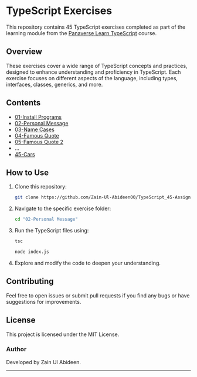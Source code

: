 # TypeScript Exercises

This repository contains 45 TypeScript exercises completed as part of the learning module from the [Panaverse Learn TypeScript](https://github.com/panaverse/learn-typescript/blob/master/NODE_PROJECTS/getting-started-exercises.md) course.

## Overview

These exercises cover a wide range of TypeScript concepts and practices, designed to enhance understanding and proficiency in TypeScript. Each exercise focuses on different aspects of the language, including types, interfaces, classes, generics, and more.

## Contents

- [01-Install Programs](./01-Install%20Programs)
- [02-Personal Message](./02-Personal%20Message)
- [03-Name Cases](./03-Name%20Cases)
- [04-Famous Quote](./04-Famous%20Quote)
- [05-Famous Quote 2](./05-Famous%20Quote%202)
- ...
- [45-Cars](./45-Cars)

## How to Use

1. Clone this repository: 
    ```bash
    git clone https://github.com/Zain-Ul-Abideen00/TypeScript_45-Assignments.git
    ```
2. Navigate to the specific exercise folder:
    ```bash
    cd "02-Personal Message"
    ```
3. Run the TypeScript files using:
    ```bash
    tsc
    
    node index.js
    ```
4. Explore and modify the code to deepen your understanding.

## Contributing

Feel free to open issues or submit pull requests if you find any bugs or have suggestions for improvements.

## License

This project is licensed under the MIT License.

### Author

Developed by Zain Ul Abideen.

---
